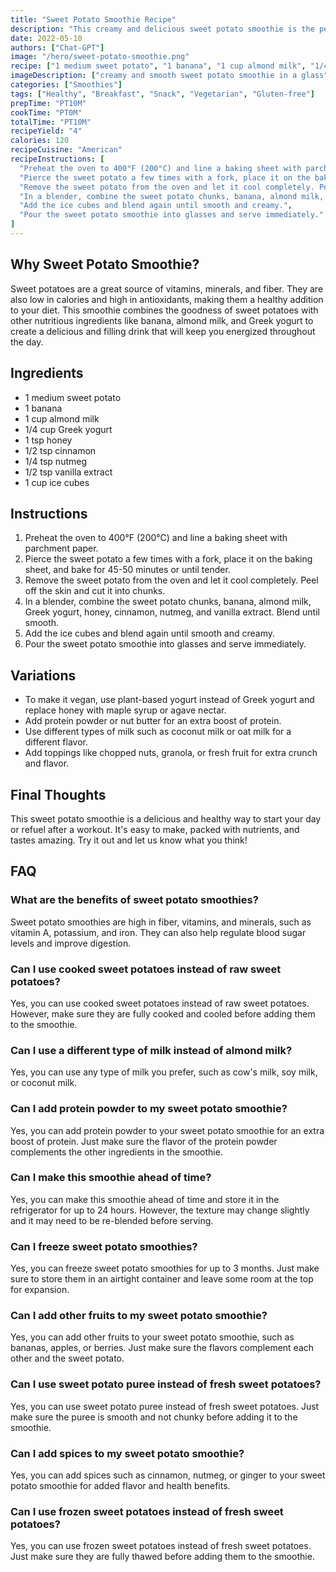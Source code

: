 ```yaml
---
title: "Sweet Potato Smoothie Recipe"
description: "This creamy and delicious sweet potato smoothie is the perfect way to start your day or refuel after a workout. Packed with nutrients, it's a healthy and satisfying breakfast or snack option."
date: 2022-05-10
authors: ["Chat-GPT"]
image: "/hero/sweet-potato-smoothie.png"
recipe: ["1 medium sweet potato", "1 banana", "1 cup almond milk", "1/4 cup Greek yogurt", "1 tsp honey", "1/2 tsp cinnamon", "1/4 tsp nutmeg", "1/2 tsp vanilla extract", "1 cup ice cubes"]
imageDescription: ["creamy and smooth sweet potato smoothie in a glass", "sweet potato smoothie with banana and cinnamon", "healthy and delicious breakfast smoothie", "refueling post-workout snack"]
categories: ["Smoothies"]
tags: ["Healthy", "Breakfast", "Snack", "Vegetarian", "Gluten-free"]
prepTime: "PT10M"
cookTime: "PT0M"
totalTime: "PT10M"
recipeYield: "4"
calories: 120
recipeCuisine: "American"
recipeInstructions: [
  "Preheat the oven to 400°F (200°C) and line a baking sheet with parchment paper.",
  "Pierce the sweet potato a few times with a fork, place it on the baking sheet, and bake for 45-50 minutes or until tender.",
  "Remove the sweet potato from the oven and let it cool completely. Peel off the skin and cut it into chunks.",
  "In a blender, combine the sweet potato chunks, banana, almond milk, Greek yogurt, honey, cinnamon, nutmeg, and vanilla extract. Blend until smooth.",
  "Add the ice cubes and blend again until smooth and creamy.",
  "Pour the sweet potato smoothie into glasses and serve immediately."
]
---
```


## Why Sweet Potato Smoothie?

Sweet potatoes are a great source of vitamins, minerals, and fiber. They are also low in calories and high in antioxidants, making them a healthy addition to your diet. This smoothie combines the goodness of sweet potatoes with other nutritious ingredients like banana, almond milk, and Greek yogurt to create a delicious and filling drink that will keep you energized throughout the day.

## Ingredients

- 1 medium sweet potato
- 1 banana
- 1 cup almond milk
- 1/4 cup Greek yogurt
- 1 tsp honey
- 1/2 tsp cinnamon
- 1/4 tsp nutmeg
- 1/2 tsp vanilla extract
- 1 cup ice cubes

## Instructions

1. Preheat the oven to 400°F (200°C) and line a baking sheet with parchment paper.
2. Pierce the sweet potato a few times with a fork, place it on the baking sheet, and bake for 45-50 minutes or until tender.
3. Remove the sweet potato from the oven and let it cool completely. Peel off the skin and cut it into chunks.
4. In a blender, combine the sweet potato chunks, banana, almond milk, Greek yogurt, honey, cinnamon, nutmeg, and vanilla extract. Blend until smooth.
5. Add the ice cubes and blend again until smooth and creamy.
6. Pour the sweet potato smoothie into glasses and serve immediately.

## Variations

- To make it vegan, use plant-based yogurt instead of Greek yogurt and replace honey with maple syrup or agave nectar.
- Add protein powder or nut butter for an extra boost of protein.
- Use different types of milk such as coconut milk or oat milk for a different flavor.
- Add toppings like chopped nuts, granola, or fresh fruit for extra crunch and flavor.

## Final Thoughts

This sweet potato smoothie is a delicious and healthy way to start your day or refuel after a workout. It's easy to make, packed with nutrients, and tastes amazing. Try it out and let us know what you think!

## FAQ

### What are the benefits of sweet potato smoothies?

Sweet potato smoothies are high in fiber, vitamins, and minerals, such as vitamin A, potassium, and iron. They can also help regulate blood sugar levels and improve digestion.

### Can I use cooked sweet potatoes instead of raw sweet potatoes?

Yes, you can use cooked sweet potatoes instead of raw sweet potatoes. However, make sure they are fully cooked and cooled before adding them to the smoothie.

### Can I use a different type of milk instead of almond milk?

Yes, you can use any type of milk you prefer, such as cow's milk, soy milk, or coconut milk.

### Can I add protein powder to my sweet potato smoothie?

Yes, you can add protein powder to your sweet potato smoothie for an extra boost of protein. Just make sure the flavor of the protein powder complements the other ingredients in the smoothie.

### Can I make this smoothie ahead of time?

Yes, you can make this smoothie ahead of time and store it in the refrigerator for up to 24 hours. However, the texture may change slightly and it may need to be re-blended before serving.

### Can I freeze sweet potato smoothies?

Yes, you can freeze sweet potato smoothies for up to 3 months. Just make sure to store them in an airtight container and leave some room at the top for expansion.

### Can I add other fruits to my sweet potato smoothie?

Yes, you can add other fruits to your sweet potato smoothie, such as bananas, apples, or berries. Just make sure the flavors complement each other and the sweet potato.

### Can I use sweet potato puree instead of fresh sweet potatoes?

Yes, you can use sweet potato puree instead of fresh sweet potatoes. Just make sure the puree is smooth and not chunky before adding it to the smoothie.

### Can I add spices to my sweet potato smoothie?

Yes, you can add spices such as cinnamon, nutmeg, or ginger to your sweet potato smoothie for added flavor and health benefits.

### Can I use frozen sweet potatoes instead of fresh sweet potatoes?

Yes, you can use frozen sweet potatoes instead of fresh sweet potatoes. Just make sure they are fully thawed before adding them to the smoothie.